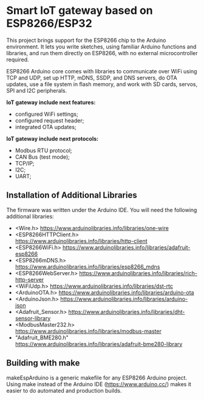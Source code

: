 # Smart IoT gateway based on ESP8266/ESP32

This project brings support for the ESP8266 chip to the Arduino environment. It lets you write sketches, using familiar Arduino functions and libraries, and run them directly on ESP8266, with no external microcontroller required.

ESP8266 Arduino core comes with libraries to communicate over WiFi using TCP and UDP, set up HTTP, mDNS, SSDP, and DNS servers, do OTA updates, use a file system in flash memory, and work with SD cards, servos, SPI and I2C peripherals.

**IoT gateway include next features:**
- configured WiFi settings;
- configured request header;
- integrated OTA updates;

**IoT gateway include next protocols:**
- Modbus RTU protocol;
- CAN Bus (test mode);
- TCP/IP;
- I2C;
- UART;

## Installation of Additional Libraries
The firmware was written under the Arduino IDE. You will need the following additional libraries:
- <Wire.h>                https://www.arduinolibraries.info/libraries/one-wire
- <ESP8266HTTPClient.h>   https://www.arduinolibraries.info/libraries/http-client
- <ESP8266WiFi.h>         https://www.arduinolibraries.info/libraries/adafruit-esp8266
- <ESP8266mDNS.h>         https://www.arduinolibraries.info/libraries/esp8266_mdns
- <ESP8266WebServer.h>    https://www.arduinolibraries.info/libraries/rich-http-server
- <WiFiUdp.h>             https://www.arduinolibraries.info/libraries/dst-rtc
- <ArduinoOTA.h>          https://www.arduinolibraries.info/libraries/arduino-ota
- <ArduinoJson.h>         https://www.arduinolibraries.info/libraries/arduino-json
- <Adafruit_Sensor.h>     https://www.arduinolibraries.info/libraries/dht-sensor-library
- <ModbusMaster232.h>     https://www.arduinolibraries.info/libraries/modbus-master
- "Adafruit_BME280.h"     https://www.arduinolibraries.info/libraries/adafruit-bme280-library

## Building with make
makeEspArduino is a generic makefile for any ESP8266 Arduino project. Using make instead of the Arduino IDE (https://www.arduino.cc/) makes it easier to do automated and production builds.
